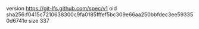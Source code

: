 version https://git-lfs.github.com/spec/v1
oid sha256:f0415c7210638300c9fa0185fffef5bc309e66aa250bbfdec3ee593350d6741e
size 337
